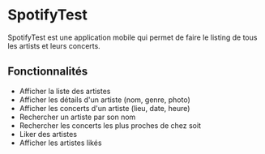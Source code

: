 # SpotifyTest
SpotifyTest est une application mobile qui permet de faire le listing de tous les artists et leurs concerts.

## Fonctionnalités
- Afficher la liste des artistes
- Afficher les détails d'un artiste (nom, genre, photo)
- Afficher les concerts d'un artiste (lieu, date, heure)
- Rechercher un artiste par son nom
- Rechercher les concerts les plus proches de chez soit
- Liker des artistes
- Afficher les artistes likés